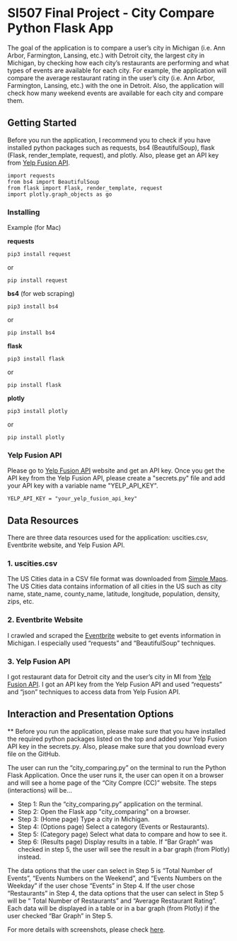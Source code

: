 # SI507 Final Project - City Compare Python Flask App
The goal of the application is to compare a user’s city in Michigan (i.e. Ann Arbor, Farmington, Lansing, etc.) with Detroit city, the largest city in Michigan, by checking how each city’s restaurants are performing and what types of events are available for each city.
For example, the application will compare the average restaurant rating in the user’s city (i.e. Ann Arbor, Farmington, Lansing, etc.) with the one in Detroit. Also, the application will check how many weekend events are available for each city and compare them.

## Getting Started

Before you run the application, I recommend you to check if you have installed python packages such as requests, bs4 (BeautifulSoup), flask (Flask, render_template, request), and plotly.
Also, please get an API key from <a href="https://www.yelp.com/developers/documentation/v3">Yelp Fusion API</a>. 

```
import requests
from bs4 import BeautifulSoup
from flask import Flask, render_template, request
import plotly.graph_objects as go
```

### Installing
Example (for Mac)

**requests**
```
pip3 install request
```

or

```
pip install request
```

**bs4** (for web scraping)
```
pip3 install bs4
```

or

```
pip install bs4
```

**flask**
```
pip3 install flask
```

or

```
pip install flask
```

**plotly**
```
pip3 install plotly
```

or

```
pip install plotly
```

### Yelp Fusion API
Please go to <a href="https://www.yelp.com/developers/documentation/v3">Yelp Fusion API</a> website and get an API key.
Once you get the API key from the Yelp Fusion API, please create a "secrets.py" file and add your API key with a variable name "YELP_API_KEY".
```
YELP_API_KEY = "your_yelp_fusion_api_key"
```

## Data Resources
There are three data resources used for the application: uscities.csv, Eventbrite website, and Yelp Fusion API.

### 1. uscities.csv
The US Cities data in a CSV file format was downloaded from <a href="https://simplemaps.com/data/us-cities">Simple Maps</a>. 
The US Cities data contains information of all cities in the US such as city name, state_name, county_name, latitude, longitude, population, density, zips, etc. 

### 2. Eventbrite Website
I crawled and scraped the <a href="https://www.eventbrite.com/d/united-states--michigan/all-events/">Eventbrite</a> website to get events information in Michigan. I especially used “requests” and “BeautifulSoup” techniques.


### 3. Yelp Fusion API
I got restaurant data for Detroit city and the user’s city in MI from <a href="https://www.yelp.com/developers/documentation/v3">Yelp Fusion API</a>. I got an API key from the Yelp Fusion API and used “requests” and “json” techniques to access data from Yelp Fusion API.

## Interaction and Presentation Options
** Before you run the application, please make sure that you have installed the required python packages listed on the top and added your Yelp Fusion API key in the secrets.py. Also, please make sure that you download every file on the GitHub.

The user can run the “city_comparing.py” on the terminal to run the Python Flask Application. Once the user runs it, the user can open it on a browser and will see a home page of the “City Compre (CC)” website. The steps (interactions) will be… 
- Step 1: Run the “city_comparing.py” application on the terminal. 
- Step 2: Open the Flask app "city_comparing" on a browser. 
- Step 3: (Home page) Type a city in Michigan. 
- Step 4: (Options page) Select a category (Events or Restaurants). 
- Step 5: (Category page) Select what data to compare and how to see it. 
- Step 6: (Results page) Display results in a table. If “Bar Graph” was checked in step 5, the user will see the result in a bar graph (from Plotly) instead.

The data options that the user can select in Step 5 is “Total Number of Events”, “Events Numbers on the Weekend”, and “Events Numbers on the Weekday” if the user chose “Events” in Step 4. If the user chose “Restaurants” in Step 4, the data options that the user can select in Step 5 will be “ Total Number of Restaurants” and “Average Restaurant Rating”. 
Each data will be displayed in a table or in a bar graph (from Plotly) if the user checked “Bar Graph” in Step 5. 

For more details with screenshots, please check <a href="https://docs.google.com/document/d/1RhOX70C15jaHq6I7sNvL7VkJ8ZQPwxbqJtbdodGX6To/edit#heading=h.ugpnrzo7khuz">here</a>.


